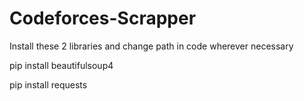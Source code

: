 # Codeforces-Scrapper

Install these 2 libraries 
and change path in code wherever necessary


pip install beautifulsoup4


pip install requests
